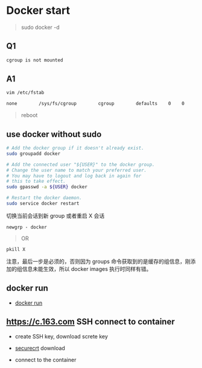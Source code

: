 #	Docker start

>sudo docker -d

##	Q1

```bash
cgroup is not mounted
```

##	A1

```bash
vim /etc/fstab

none        /sys/fs/cgroup        cgroup        defaults    0    0
```

>reboot


## use docker without sudo


```bash
# Add the docker group if it doesn't already exist.
sudo groupadd docker

# Add the connected user "${USER}" to the docker group.
# Change the user name to match your preferred user.
# You may have to logout and log back in again for
# this to take effect.
sudo gpasswd -a ${USER} docker

# Restart the docker daemon.
sudo service docker restart
```


切换当前会话到新 group 或者重启 X 会话


```
newgrp - docker
```

>OR


```
pkill X
```    

注意，最后一步是必须的，否则因为 groups 命令获取到的是缓存的组信息，刚添加的组信息未能生效，所以 docker images 执行时同样有错。 

## docker run

* [docker run](http://blog.csdn.net/junjun16818/article/details/38423391)



## https://c.163.com SSH connect to container

* create SSH key, download screte key


* [securecrt](https://www.vandyke.com/download/securecrt/download.html) download


* connect to the container

